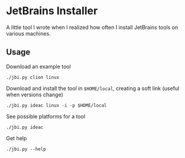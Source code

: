 # JetBrains Installer

A little tool I wrote when I realized how often I install JetBrains
tools on various machines.

## Usage

Download an example tool

    ./jbi.py clion linux

Download and install the tool in `$HOME/local`, creating a soft link (useful when versions change)

    ./jbi.py ideac linux -i -p $HOME/local

See possible platforms for a tool

    ./jbi.py ideac

Get help

    ./jbi.py --help
